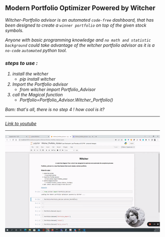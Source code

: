 ## Modern Portfolio Optimizer Powered by Witcher 

<i>Witcher-Portfolio advisor is an automated ```code-free``` dashboard, that has been designed to create a ```winner portfolio``` on top of the given stock symbols. <i>

Anyone with basic programming knowledge and ```no math and statistic background``` could take advantage of the witcher portfolio advisor as it is a ```no-code``` ```automated``` python tool. 

### steps to use : 
1.  install the witcher
    -  pip install witcher
2.  Import the Portfolio advisor
    -  from witcher import Portfolio_Advisor
3.  call the Magical function
    -  Portfolio=Portfolio_Advisor.Witcher_Portfolio()

Bam: that's all, there is no step 4 ! how cool is it?

<hr>
<a href="https://www.youtube.com/watch?v=Bo4tfIt-8H0">Link to youtube </a>   
    
<hr>
    

![Witcher_Portfolio_advisor](https://github.com/BabakEA/witcher/blob/master/Modern_portfolio/Witcher_portfolio_advisor.gif)
